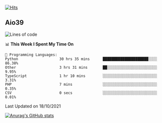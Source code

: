 [![Hits](https://hits.seeyoufarm.com/api/count/incr/badge.svg?url=https%3A%2F%2Fgithub.com%2Faio39&count_bg=%2339C5BB&title_bg=%23555555&icon=&icon_color=%23E7E7E7&title=hits&edge_flat=false)](https://hits.seeyoufarm.com)

## Aio39

<!--START_SECTION:waka-->
![Lines of code](https://img.shields.io/badge/From%20Hello%20World%20I%27ve%20Written-752693%20lines%20of%20code-blue)

📊 **This Week I Spent My Time On** 

```text
💬 Programming Languages: 
Python                   30 hrs 35 mins      █████████████████████░░░░   86.38% 
Other                    3 hrs 31 mins       ██░░░░░░░░░░░░░░░░░░░░░░░   9.95% 
TypeScript               1 hr 10 mins        ░░░░░░░░░░░░░░░░░░░░░░░░░   3.31% 
PHP                      7 mins              ░░░░░░░░░░░░░░░░░░░░░░░░░   0.35% 
CSV                      0 secs              ░░░░░░░░░░░░░░░░░░░░░░░░░   0.01%

```


 Last Updated on 18/10/2021
<!--END_SECTION:waka-->
[![Anurag's GitHub stats](https://github-readme-stats.vercel.app/api?username=aio39)](https://github.com/anuraghazra/github-readme-stats)

<!--
**aio39/aio39** is a ✨ _special_ ✨ repository because its `README.md` (this file) appears on your GitHub profile.

Here are some ideas to get you started:

- 🔭 I’m currently working on ...
- 🌱 I’m currently learning ...
- 👯 I’m looking to collaborate on ...
- 🤔 I’m looking for help with ...
- 💬 Ask me about ...
- 📫 How to reach me: ...
- 😄 Pronouns: ...
- ⚡ Fun fact: ...
-->
